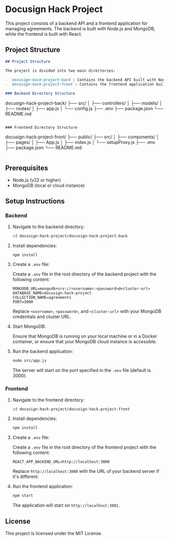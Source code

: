 # Docusign Hack Project

This project consists of a backend API and a frontend application for managing agreements. The backend is built with Node.js and MongoDB, while the frontend is built with React.

## Project Structure

```markdown
## Project Structure

The project is divided into two main directories:

- `docusign-hack-project-back`: Contains the backend API built with Node.js and MongoDB.
- `docusign-hack-project-front`: Contains the frontend application built with React.

### Backend Directory Structure

```
docusign-hack-project-back/
├── src/
│   ├── controllers/
│   ├── models/
│   ├── routes/
│   ├── app.js
│   └── config.js
├── .env
├── package.json
└── README.md
```

### Frontend Directory Structure

```
docusign-hack-project-front/
├── public/
├── src/
│   ├── components/
│   ├── pages/
│   ├── App.js
│   ├── index.js
│   └── setupProxy.js
├── .env
├── package.json
└── README.md
```
```
## Prerequisites

- Node.js (v22 or higher)
- MongoDB (local or cloud instance)

## Setup Instructions

### Backend

1. Navigate to the backend directory:

    ```sh
    cd docusign-hack-project/docusign-hack-project-back
    ```

2. Install dependencies:

    ```sh
    npm install
    ```

3. Create a `.env` file:

    Create a `.env` file in the root directory of the backend project with the following content:

    ```properties
    MONGODB_URL=mongodb+srv://<username>:<password>@<cluster-url>
    DATABASE_NAME=docusign-hack-project
    COLLECTION_NAME=agreements
    PORT=3000
    ```

    Replace `<username>`, `<password>`, and `<cluster-url>` with your MongoDB credentials and cluster URL.

4. Start MongoDB:

    Ensure that MongoDB is running on your local machine or in a Docker container, or ensure that your MongoDB cloud instance is accessible.

5. Run the backend application:

    ```sh
    node src/app.js
    ```

    The server will start on the port specified in the `.env` file (default is 3000).

### Frontend

1. Navigate to the frontend directory:

    ```sh
    cd docusign-hack-project/docusign-hack-project-front
    ```

2. Install dependencies:

    ```sh
    npm install
    ```

3. Create a `.env` file:

    Create a `.env` file in the root directory of the frontend project with the following content:

    ```properties
    REACT_APP_BACKEND_URL=http://localhost:3000
    ```

    Replace `http://localhost:3000` with the URL of your backend server if it's different.

4. Run the frontend application:

    ```sh
    npm start
    ```

    The application will start on `http://localhost:3001`.

## License

This project is licensed under the MIT License.